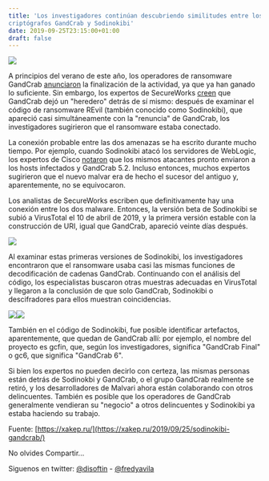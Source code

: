```yaml
---
title: 'Los investigadores continúan descubriendo similitudes entre los
criptógrafos GandCrab y Sodinokibi'
date: 2019-09-25T23:15:00+01:00
draft: false
---
```


[![](https://1.bp.blogspot.com/-W-ZzYY9r3y0/XYvm4zOC5lI/AAAAAAAALBQ/A1ZkNCUOn1QLLBEGGy2wzPWSPgkdpF5CQCLcBGAsYHQ/s640/33433853466_4d625b4aef_b.jpg)](https://1.bp.blogspot.com/-W-ZzYY9r3y0/XYvm4zOC5lI/AAAAAAAALBQ/A1ZkNCUOn1QLLBEGGy2wzPWSPgkdpF5CQCLcBGAsYHQ/s1600/33433853466_4d625b4aef_b.jpg)

  
A principios del verano de este año, los operadores de ransomware GandCrab [anunciaron](https://xakep.ru/2019/06/03/gandcrab-shutting-down/) la finalización de la actividad, ya que ya han ganado lo suficiente. Sin embargo, los expertos de SecureWorks [creen](https://www.secureworks.com/research/revil-sodinokibi-ransomware) que GandCrab dejó un "heredero" detrás de sí mismo: después de examinar el código de ransomware REvil (también conocido como Sodinokibi), que apareció casi simultáneamente con la "renuncia" de GandCrab, los investigadores sugirieron que el ransomware estaba conectado.

La conexión probable entre las dos amenazas se ha escrito durante mucho tiempo. Por ejemplo, cuando Sodinokibi atacó los servidores de WebLogic, los expertos de Cisco [notaron](https://blog.talosintelligence.com/2019/04/sodinokibi-ransomware-exploits-weblogic.html) que los mismos atacantes pronto enviaron a los hosts infectados y GandCrab 5.2. Incluso entonces, muchos expertos sugirieron que el nuevo malvar era de hecho el sucesor del antiguo y, aparentemente, no se equivocaron.

Los analistas de SecureWorks escriben que definitivamente hay una conexión entre los dos malware. Entonces, la versión beta de Sodinokibi se subió a VirusTotal el 10 de abril de 2019, y la primera versión estable con la construcción de URI, igual que GandCrab, apareció veinte días después.

[![](https://xakep.ru/wp-content/uploads/2019/09/240246/REvil-activity-Secureworks.jpg#26759185)](https://xakep.ru/wp-content/uploads/2019/09/240246/REvil-activity-Secureworks.jpg#26759185)

Al examinar estas primeras versiones de Sodinokibi, los investigadores encontraron que el ransomware usaba casi las mismas funciones de decodificación de cadenas GandCrab. Continuando con el análisis del código, los especialistas buscaron otras muestras adecuadas en VirusTotal y llegaron a la conclusión de que solo GandCrab, Sodinokibi o descifradores para ellos muestran coincidencias.

[![](https://xakep.ru/wp-content/uploads/2019/09/240246/shared-code.jpg#26759185)](https://xakep.ru/wp-content/uploads/2019/09/240246/shared-code.jpg#26759185)[![](https://xakep.ru/wp-content/uploads/2019/09/240246/REvil-decodefcn-Secureworks.jpg#26759185)](https://xakep.ru/wp-content/uploads/2019/09/240246/REvil-decodefcn-Secureworks.jpg#26759185)

También en el código de Sodinokibi, fue posible identificar artefactos, aparentemente, que quedan de GandCrab allí: por ejemplo, el nombre del proyecto es gcfin, que, según los investigadores, significa "GandCrab Final" o gc6, que significa "GandCrab 6".

Si bien los expertos no pueden decirlo con certeza, las mismas personas están detrás de Sodinokbi y GandCrab, o el grupo GandCrab realmente se retiró, y los desarrolladores de Malvari ahora están colaborando con otros delincuentes. También es posible que los operadores de GandCrab generalmente vendieran su "negocio" a otros delincuentes y Sodinokibi ya estaba haciendo su trabajo.  
  
  

Fuente: [https://xakep.ru/](https://xakep.ru/2019/09/25/sodinokibi-gandcrab/)

No olvides Compartir... 

Siguenos en twitter: [@disoftin](http://twitter.com/disoftin) - [@fredyavila](http://twitter.com/fredyavila)